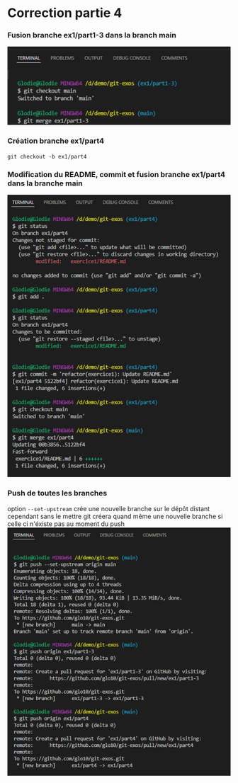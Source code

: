 # Correction partie 4

### Fusion branche ex1/part1-3 dans la branch main
![image](./img/0.png)

### Création branche ex1/part4
`git checkout -b ex1/part4`
### Modification du README, commit et fusion branche ex1/part4 dans la branche main
![image](./img/1.png)
### Push de toutes les branches
option `--set-upstream` crée une nouvelle branche sur le dépôt distant cependant sans le mettre git créera quand même une nouvelle branche si celle ci n'éxiste pas au moment du push
![image](./img/2.png)
